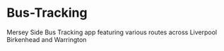 # Bus-Tracking

Mersey Side Bus Tracking app featuring various routes across Liverpool Birkenhead and Warrington
